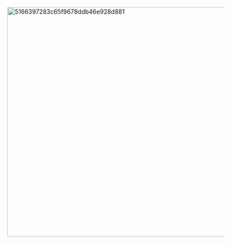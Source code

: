<img width="533" alt="5166397283c65f9678ddb46e928d881" src="https://github.com/user-attachments/assets/60ae4be8-5553-4fe9-b5b6-a7ff2261c97a" />
